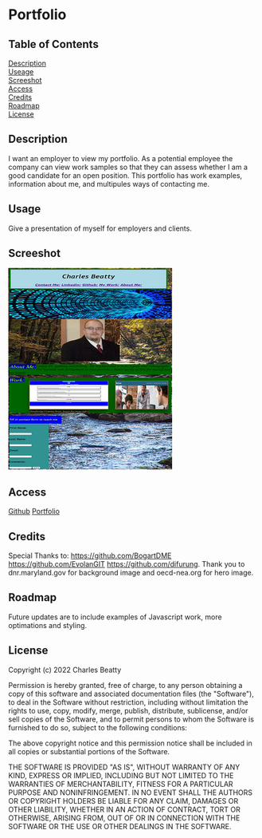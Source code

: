 # Portfolio

## Table of Contents
[Description](#description)<br>
[Useage](#usage)<br>
[Screeshot](#screeshot)<br>
[Access](#access)<br>
[Credits](#credits)<br>
[Roadmap](#roadmap)<br>
[License](#license)

## Description
I want an employer to view my portfolio. As a potential employee the company can view work samples
so that they can assess whether I am  a good candidate for an open position. This portfolio has work examples, information about me, and multipules ways of contacting me.

## Usage
Give a presentation of myself for employers and clients.

## Screeshot

![Screenshot](assests/desktoplook.png)

## Access

[Github](https://www.github.com/beattycharles)
[Portfolio](https://beattycharles.github.io/Portfolio/)

## Credits
Special Thanks to: https://github.com/BogartDME https://github.com/EvolanGIT https://github.com/difurung.
Thank you to dnr.maryland.gov for background image and oecd-nea.org for hero image.

## Roadmap
Future updates are to include examples of Javascript work, more optimations and styling.

## License
Copyright (c) 2022 Charles Beatty

Permission is hereby granted, free of charge, to any person obtaining a copy of this software and associated documentation files (the "Software"), to deal in the Software without restriction, including without limitation the rights to use, copy, modify, merge, publish, distribute, sublicense, and/or sell copies of the Software, and to permit persons to whom the Software is furnished to do so, subject to the following conditions:

The above copyright notice and this permission notice shall be included in all copies or substantial portions of the Software.

THE SOFTWARE IS PROVIDED "AS IS", WITHOUT WARRANTY OF ANY KIND, EXPRESS OR IMPLIED, INCLUDING BUT NOT LIMITED TO THE WARRANTIES OF MERCHANTABILITY, FITNESS FOR A PARTICULAR PURPOSE AND NONINFRINGEMENT. IN NO EVENT SHALL THE AUTHORS OR COPYRIGHT HOLDERS BE LIABLE FOR ANY CLAIM, DAMAGES OR OTHER LIABILITY, WHETHER IN AN ACTION OF CONTRACT, TORT OR OTHERWISE, ARISING FROM, OUT OF OR IN CONNECTION WITH THE SOFTWARE OR THE USE OR OTHER DEALINGS IN THE SOFTWARE.